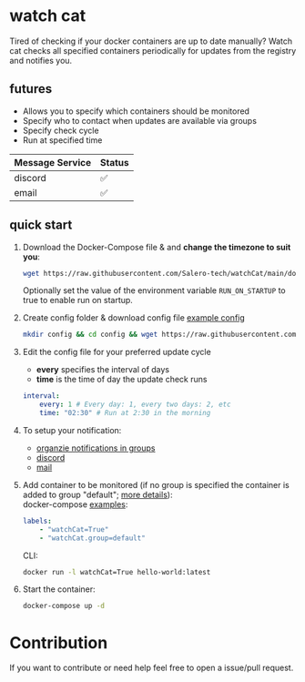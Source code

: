 # watch cat

Tired of checking if your docker containers are up to date manually? Watch cat checks all specified containers periodically for updates from the registry and notifies you.


## futures

 - Allows you to specify which containers should be monitored
 - Specify who to contact when updates are available via groups
 - Specify check cycle
 - Run at specified time

| Message Service  | Status |
|------------------|--------|
| discord          | ✅     |
| email            | ✅     |

## quick start

 1. Download the Docker-Compose file & and **change the timezone to suit you**:

    ```bash
    wget https://raw.githubusercontent.com/Salero-tech/watchCat/main/docker-compose.yml
    ```

    Optionally set the value of the environment variable `RUN_ON_STARTUP` to true to enable run on startup. 

 2. Create config folder & download config file [example config](examples/config.yml)

    ```bash
    mkdir config && cd config && wget https://raw.githubusercontent.com/Salero-tech/watchCat/main/src/config/config.yml
    ```

 3. Edit the config file for your preferred update cycle
    - **every** specifies the interval of days
    - **time** is the time of day the update check runs

    ```yml
    interval:
        every: 1 # Every day: 1, every two days: 2, etc
        time: "02:30" # Run at 2:30 in the morning
    ```

 4. To setup your notification:
    - [organzie notifications in groups](docs/group.md)
    - [discord](docs/discord.md)
    - [mail](docs/mail.md)

 5. Add container to be monitored (if no group is specified the container is added to group "default"; [more details](docs/group.md)): <br>
    docker-compose [examples](examples/docker-compose.yml):

    ```yml
    labels:
        - "watchCat=True"
        - "watchCat.group=default"
    ```

    CLI:

    ```bash
    docker run -l watchCat=True hello-world:latest
    ```

 6. Start the container:

    ```bash
    docker-compose up -d
    ```

# Contribution 

If you want to contribute or need help feel free to open a issue/pull request.
